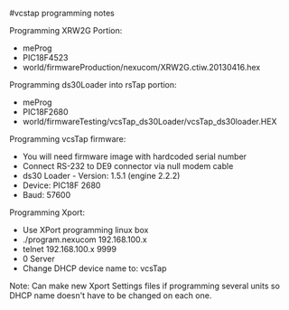 #vcstap programming notes

Programming XRW2G Portion:
* meProg
* PIC18F4523
* world/firmwareProduction/nexucom/XRW2G.ctiw.20130416.hex


Programming ds30Loader into rsTap portion:
* meProg
* PIC18F2680
* world/firmwareTesting/vcsTap_ds30Loader/vcsTap_ds30loader.HEX


Programming vcsTap firmware:
* You will need firmware image with hardcoded serial number
* Connect RS-232 to DE9 connector via null modem cable
* ds30 Loader - Version: 1.5.1 (engine 2.2.2)
* Device: PIC18F  2680
* Baud: 57600


Programming Xport:
* Use XPort programming linux box
* ./program.nexucom 192.168.100.x
* telnet 192.168.100.x 9999
* 0 Server
* Change DHCP device name to: vcsTap


Note: Can make new Xport Settings files if programming several units so DHCP name doesn't have to be changed on each one.

